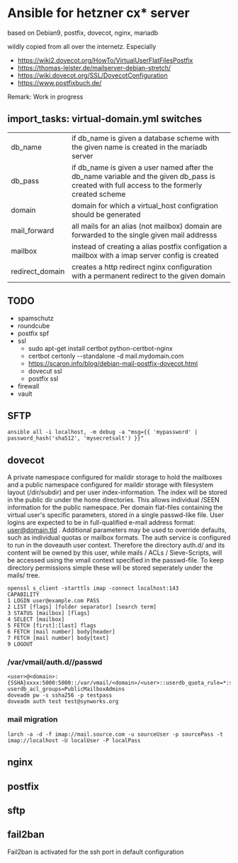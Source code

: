 # Ansible for hetzner cx* server

based on Debian9, postfix, dovecot, nginx, mariadb

wildly copied from all over the internetz. Especially

- https://wiki2.dovecot.org/HowTo/VirtualUserFlatFilesPostfix
- https://thomas-leister.de/mailserver-debian-stretch/
- https://wiki.dovecot.org/SSL/DovecotConfiguration
- https://www.postfixbuch.de/

Remark: Work in progress

## import_tasks: virtual-domain.yml switches

|                 |                                                                                                                                              |
| --------------- | -------------------------------------------------------------------------------------------------------------------------------------------- |
| db_name         | if db_name is given a database scheme with the given name is created in the mariadb server                                                   |
| db_pass         | if db_name is given a user named after the db_name variable and the given db_pass is created with full access to the formerly created scheme |
| domain          | domain for which a virtual_host configration should be generated                                                                             |
| mail_forward    | all mails for an alias (not mailbox) domain are forwarded to the single given mail addresss                                                  |
| mailbox         | instead of creating a alias postfix configation a mailbox with a imap server config is created                                               |
| redirect_domain | creates a http redirect nginx configuration with a permanent redirect to the given domain                                                    |

## TODO

- spamschutz
- roundcube
- postfix spf
- ssl
  - sudo apt-get install certbot python-certbot-nginx
  - certbot certonly --standalone -d mail.mydomain.com
  - https://scaron.info/blog/debian-mail-postfix-dovecot.html
  - dovecut ssl
  - postfix ssl
- firewall
- vault

## SFTP

    ansible all -i localhost, -m debug -a "msg={{ 'mypassword' | password_hash('sha512', 'mysecretsalt') }}"

## dovecot

A private namespace configured for maildir storage to hold the mailboxes and a public namespace configured for maildir storage with filesystem layout (/dir/subdir) and per user index-information. The index will be stored in the public dir under the home directories. This allows individual /SEEN information for the public namespace.
Per domain flat-files containing the virtual user's specific parameters, stored in a single passwd-like file. User logins are expected to be in full-qualified e-mail address format: user@domain.tld . Additional parameters may be used to override defaults, such as individual quotas or mailbox formats.
The auth service is configured to run in the doveauth user context. Therefore the directory auth.d/ and its content will be owned by this user, while mails / ACLs / Sieve-Scripts, will be accessed using the vmail context specified in the passwd-file. To keep directory permissions simple these will be stored seperately under the mails/ tree.

    openssl s_client -starttls imap -connect localhost:143
    CAPABILITY
    1 LOGIN user@example.com PASS
    2 LIST [flags] [folder separator] [search term]
    3 STATUS [mailbox] [flags]
    4 SELECT [mailbox]
    5 FETCH [first]:[last] flags
    6 FETCH [mail number] body[header]
    7 FETCH [mail number] body[text]
    9 LOGOUT

### /var/vmail/auth.d/<domain>/passwd

    <user>@<domain>:{SSHA}xxxx:5000:5000::/var/vmail/<domain>/<user>::userdb_quota_rule=*:storage=5G userdb_acl_groups=PublicMailboxAdmins
    doveadm pw -s ssha256 -p testpass
    doveadm auth test test@synworks.org

### mail migration

    larch -a -d -f imap://mail.source.com -u sourceUser -p sourcePass -t imap://localhost -U localUser -P localPass

## nginx

## postfix

## sftp

## fail2ban

Fail2ban is activated for the ssh port in default configuration

